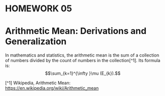# HOMEWORK 05

# Arithmetic Mean: Derivations and Generalization

In mathematics and statistics, the arithmetic mean is the sum of a collection of numbers divided by the count of numbers in the collection[^1].
Its formula is: $$\sum_{k=1}^{\infty }\mu (E_{k}).$$

[^1] Wikipedia, Arithmetic Mean: https://en.wikipedia.org/wiki/Arithmetic_mean
